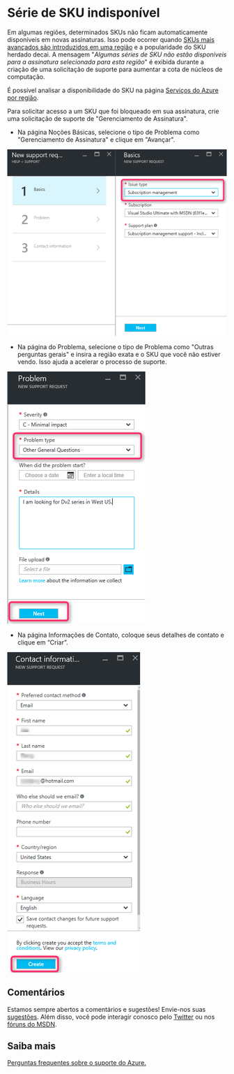 <properties
	 pageTitle="Série SKU não disponível | Microsoft Azure"
	 description="Algumas séries de SKU não estão disponíveis para a assinatura selecionada para essa região."
	 services="Azure Supportability"
	 documentationCenter=""
	 authors="ganganarayanan"
	 manager="scotthit"
	 editor=""/>

<tags
	 ms.service="azure-supportability"
	 ms.workload="na"
	 ms.tgt_pltfrm="na"
	 ms.devlang="na"
	 ms.topic="article"
	 ms.date="08/12/2016"
	 ms.author="gangan"/>

# Série de SKU indisponível

Em algumas regiões, determinados SKUs não ficam automaticamente disponíveis em novas assinaturas. Isso pode ocorrer quando [SKUs mais avançados são introduzidos em uma região](https://azure.microsoft.com/updates/announcing-new-dv2-series-virtual-machine-size/) e a popularidade do SKU herdado decai. A mensagem "*Algumas séries de SKU não estão disponíveis para a assinatura selecionada para esta região*" é exibida durante a criação de uma solicitação de suporte para aumentar a cota de núcleos de computação.

É possível analisar a disponibilidade do SKU na página [Serviços do Azure por região](https://azure.microsoft.com/regions/#services).

Para solicitar acesso a um SKU que foi bloqueado em sua assinatura, crie uma solicitação de suporte de "Gerenciamento de Assinatura".

- Na página Noções Básicas, selecione o tipo de Problema como "Gerenciamento de Assinatura" e clique em "Avançar".

![Folha de Noções básicas](./media/SKU-series-unavailable/BasicsSubMgmt.png)

- Na página do Problema, selecione o tipo de Problema como "Outras perguntas gerais" e insira a região exata e o SKU que você não estiver vendo. Isso ajuda a acelerar o processo de suporte.

![Problema](./media/SKU-series-unavailable/ProblemSubMgmt.png)

- Na página Informações de Contato, coloque seus detalhes de contato e clique em “Criar”.

![Informações de contato](./media/SKU-series-unavailable/ContactInformation.png)

## Comentários
Estamos sempre abertos a comentários e sugestões! Envie-nos suas [sugestões](https://feedback.azure.com/forums/266794-support-feedback). Além disso, você pode interagir conosco pelo [Twitter](https://twitter.com/azuresupport) ou nos [fóruns do MSDN](https://social.msdn.microsoft.com/Forums/azure).

## Saiba mais
[Perguntas frequentes sobre o suporte do Azure.](https://azure.microsoft.com/support/faq)

<!---HONumber=AcomDC_0817_2016-->